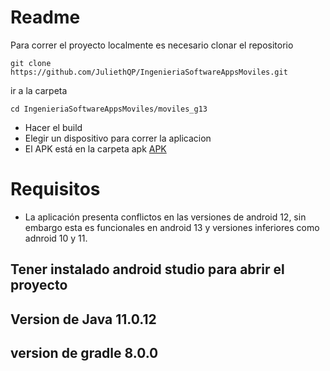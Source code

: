 # Readme
Para correr el proyecto localmente es necesario clonar el repositorio
```
git clone https://github.com/JuliethQP/IngenieriaSoftwareAppsMoviles.git
```

ir a la carpeta

```
cd IngenieriaSoftwareAppsMoviles/moviles_g13
```
 * Hacer el build
 * Elegir un dispositivo para correr la aplicacion
 * El APK está en la carpeta apk [APK](https://github.com/JuliethQP/IngenieriaSoftwareAppsMoviles/tree/main/APK)
 # Requisitos
 * La aplicación presenta conflictos en las versiones de android 12, sin embargo esta es funcionales en android 13 y versiones inferiores como adnroid 10 y 11.
 
## Tener instalado android studio para abrir el proyecto
## Version de Java 11.0.12
## version de gradle 8.0.0
